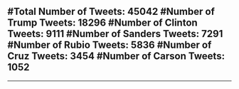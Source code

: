 #Total Number of Tweets: 45042 
#Number of Trump Tweets: 18296
#Number of Clinton Tweets: 9111
#Number of Sanders Tweets: 7291
#Number of Rubio Tweets: 5836
#Number of Cruz Tweets: 3454
#Number of Carson Tweets: 1052
---
---
